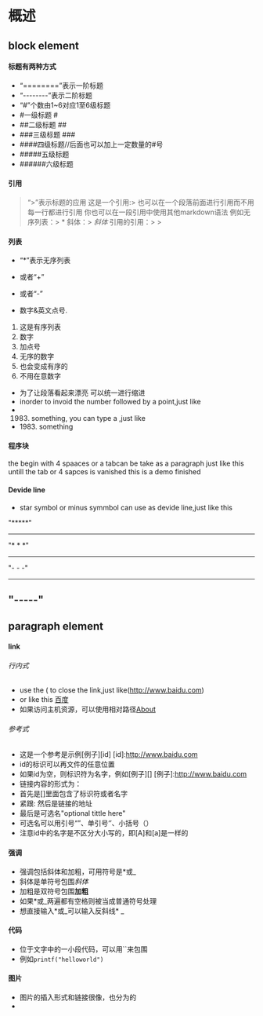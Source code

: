概述
======

## block element
#### 标题有两种方式
* “========”表示一阶标题
* “--------”表示二阶标题
* “#”个数由1~6对应1至6级标题
* #一级标题 #
* ##二级标题 ##
* ###三级标题 ###
* ####四级标题//后面也可以加上一定数量的#号
* #####五级标题
* ######六级标题

#### 引用

> “>”表示标题的应用
> 这是一个引用:>
> 也可以在一个段落前面进行引用而不用每一行都进行引用
> 你也可以在一段引用中使用其他markdown语法
> 例如无序列表：> *
> 斜体：> *斜体*
> 引用的引用：> >

#### 列表
* “*”表示无序列表
+ 或者“+”
- 或者“-”
* 数字&英文点号. 

1. 这是有序列表
2. 数字
3. 加点号
2. 无序的数字
2. 也会变成有序的
1. 不用在意数字

* 为了让段落看起来漂亮
  可以统一进行缩进
* inorder to invoid the number followed by a point,just like 
* 1983. something, you can type a \,just like
* 1983\. something

#### 程序块

  the begin with 4 spaaces or a tabcan be take as a paragraph
  just like this
  untill the tab or 4 sapces is vanished
  this is a demo
finished

#### Devide line

* star symbol or minus symmbol can use as devide line,just like this

"*****"
*******

"* * *"
* * * *

"- - -"
- - - -

"-----"
 -------

## paragraph element
#### link
###### 行内式
* use the ( to close the link,just like(http://www.baidu.com)
* or like this [百度](http://www.baidu.com "Baidu")
* 如果访问主机资源，可以使用相对路径[About](/about/)

###### 参考式
* 这是一个参考是示例[例子][id]
[id]:http://www.baidu.com
* id的标识可以再文件的任意位置
* 如果id为空，则标识符为名字，例如[例子][]
[例子]:http://www.baidu.com
* 链接内容的形式为：
* 首先是[]里面包含了标识符或者名字
* 紧跟: 然后是链接的地址
* 最后是可选名"optional tittle here"
* 可选名可以用引号“”、单引号‘’、小括号（）
* 注意id中的名字是不区分大小写的，即[A]和[a]是一样的

#### 强调
* 强调包括斜体和加粗，可用符号是*或_
* 斜体是单符号包围*斜体*
* 加粗是双符号包围**加粗**
* 如果*或_两遍都有空格则被当成普通符号处理
* 想直接输入*或_可以输入反斜线\* \_

#### 代码
* 位于文字中的一小段代码，可以用\`\`来包围
* 例如`printf("helloworld")`

#### 图片
* 图片的插入形式和链接很像，也分为的
* 
